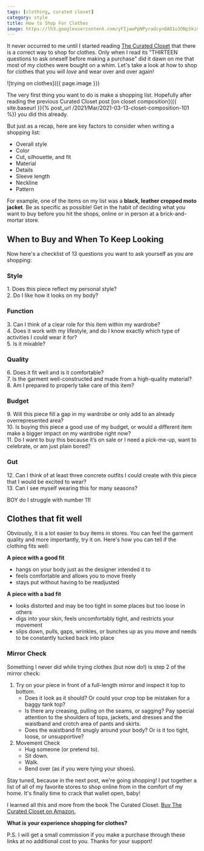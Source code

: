 ```yaml
---
tags: [clothing, curated closet]
category: style
title: How to Shop For Clothes
image: https://lh3.googleusercontent.com/yFIjwwPpNPyradcynQA81o3ONpSkiGFL71Vlh-d78gBWAu-IHCoDUX765Br6dVFTBNNVI443Q-xUMimlUQT84l3F8_Pi9oBvGKG2EZ4mUrjUfAk0-vJiBg7Q-zjC0xPaFwth_PFxJ-tLPONVBoZ0nRcqHEriS-nM8CeZ_RhsX_Znp6bhgjqm3xVmGkVInkM5FkGFKFifwclPAZ955lDQCXjrhqUzP83qnJr5CZMT35vLHVow0is_iQQ3HX_hYCGCB69ebSdMbWLSsJzm-oLWlFhrvLELtfIx_fvGnnT34w-B-IneYF3vxmH9TnG3kNGDmWKVSOkD9mFdrwP8YmviHUcz4jHE3qJ8wOHuiQdtOBJx0jAcq-PM5kchTvyUO2o2k4I4vnLp1iy--Cbh3f6e9kEgKeZx0ataufhyFdBFtH7vnYMOLqqiD3vO__K5E-Wd6CsjsqmFrcTaiVgch3zNnxeexwSEsCJTfAY3PH1HdIEVwgzDUeYa08RjiNXA39bJPNUQj7dgdKSiVoT87mK_61DrovamnikYrziue-cDQRFqKBUipMpztB-X38PS34afzvASHTea9xhunEABeyatdq7Mt4H-JSiIX1n7WtOloOdNY91hm9rLsSu3Yx9ZDvUGM2oEkf5XqvMITGGpj5wCjAHDhUNXtIrLSW9_J7guCkU6sIR3-E_xV4O4AZd0yhd1_iSnUGxfVS-_prXrJfyeo7ReInzCkSoit4-wjF9hS6UdbqWA_EWDPShAEhR4bI1VvCLpam27UNh8xu48XSs=w772-h1029-no?authuser=0
---
```


It never occurred to me until I started reading [The Curated Closet](https://amzn.to/3rjUwli) that there is a correct way to shop for clothes. Only when I read its "THIRTEEN questions to ask oneself before making a purchase" did it dawn on me that most of my clothes were bought on a whim. Let's take a look at how to shop for clothes that you will *love* and wear over and over again!

![trying on clothes]({{ page.image }})

The very first thing you want to do is make a shopping list. Hopefully after reading the previous Curated Closet post [on closet composition]({{ site.baseurl }}{% post_url /2021/Mar/2021-03-13-closet-composition-101 %}) you did this already.

But just as a recap, here are key factors to consider when writing a shopping list:
- Overall style
- Color
- Cut, silhouette, and fit
- Material
- Details
- Sleeve length
- Neckline
- Pattern

For example, one of the items on my list was a **black, leather cropped moto jacket**. Be as specific as possible! Get in the habit of deciding what you want to buy before you hit the shops, online or in person at a brick-and-mortar store.

## When to Buy and When To Keep Looking
Now here's a checklist of 13 questions you want to ask yourself as you are shopping:

### Style
1\. Does this piece reflect my personal style?  
2\. Do I like how it looks on my body?

### Function
3\. Can I think of a clear role for this item within my wardrobe?  
4\. Does it work with my lifestyle, and do I know exactly which type of activities I could wear it for?  
5\. Is it mixable?

### Quality
6\. Does it fit well and is it comfortable?  
7\. Is the garment well-constructed and made from a high-quality material?  
8\. Am I prepared to properly take care of this item?
   
### Budget
9\. Will this piece fill a gap in my wardrobe or only add to an already overrepresented area?  
10\. Is buying this piece a good use of my budget, or would a different item make a bigger impact on my wardrobe right now?  
11\. Do I want to buy this because it’s on sale or I need a pick-me-up, want to celebrate, or am just plain bored?
    
### Gut
12\. Can I think of at least three concrete outfits I could create with this piece that I would be excited to wear?  
13\. Can I see myself wearing this for many seasons?

BOY do I struggle with number 11!

## Clothes that fit well
Obviously, it is a lot easier to buy items in stores. You can feel the garment quality and more importantly, try it on. Here's how you can tell if the clothing fits well:

**A piece with a good fit**
- hangs on your body just as the designer intended it to
- feels comfortable and allows you to move freely
- stays put without having to be readjusted

**A piece with a bad fit**
- looks distorted and may be too tight in some places but too loose in others
- digs into your skin, feels uncomfortably tight, and restricts your movement
- slips down, pulls, gaps, wrinkles, or bunches up as you move and needs to be constantly tucked back into place

### Mirror Check
Something I never did while trying clothes (but now do!) is step 2 of the mirror check:

1. Try on your piece in front of a full-length mirror and inspect it top to bottom. 
    - Does it look as it should? Or could your crop top be mistaken for a baggy tank top?
    - Is there any creasing, pulling on the seams, or sagging? Pay special attention to the shoulders of tops, jackets, and dresses and the waistband and crotch area of pants and skirts.
    - Does the waistband fit snugly around your body? Or is it too tight, loose, or unsupportive?
2. Movement Check
    - Hug someone (or pretend to).
    - Sit down.
    - Walk.
    - Bend over (as if you were tying your shoes).
   
Stay tuned, because in the next post, we're going shopping! I put together a list of all of my favorite stores to shop online from in the comfort of my home. It's finally time to crack that wallet open, baby!

I learned all this and more from the book The Curated Closet. [Buy The Curated Closet on Amazon.](https://amzn.to/3rjUwli)

**What is your experience shopping for clothes?**

P.S. I will get a small commission if you make a purchase through these links at no additional cost to you. Thanks for your support!